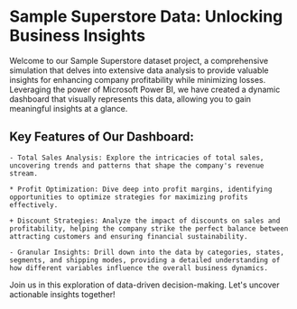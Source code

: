 # Sample Superstore Data: Unlocking Business Insights

Welcome to our Sample Superstore dataset project, a comprehensive simulation that delves into extensive data analysis to provide valuable insights for enhancing company profitability while minimizing losses. Leveraging the power of Microsoft Power BI, we have created a dynamic dashboard that visually represents this data, allowing you to gain meaningful insights at a glance.
## Key Features of Our Dashboard:

    - Total Sales Analysis: Explore the intricacies of total sales, uncovering trends and patterns that shape the company's revenue stream.

    * Profit Optimization: Dive deep into profit margins, identifying opportunities to optimize strategies for maximizing profits effectively.

    + Discount Strategies: Analyze the impact of discounts on sales and profitability, helping the company strike the perfect balance between attracting customers and ensuring financial sustainability.

    - Granular Insights: Drill down into the data by categories, states, segments, and shipping modes, providing a detailed understanding of how different variables influence the overall business dynamics.

Join us in this exploration of data-driven decision-making. Let's uncover actionable insights together!
